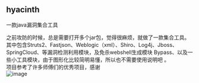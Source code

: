 ## hyacinth
一款java漏洞集合工具<br>

之前攻防的时候，总是需要打开多个jar包，觉得很麻烦，就做了一款集合工具。<br>
其中包含Struts2、Fastjson、Weblogic（xml）、Shiro、Log4j、Jboss、SpringCloud、等漏洞检测利用模块，及免杀webshell生成模块 Bypass、以及一些小工具模块，由于图形化比较简明易懂，所以也不需要使用说明吧 。<br>
项目参考了许多师傅们的优秀项目，感谢<br>
![image](https://github.com/pureqh/hyacinth/assets/45117428/3d5d4cb7-58a2-4c47-871a-a6c7a73a3922)
